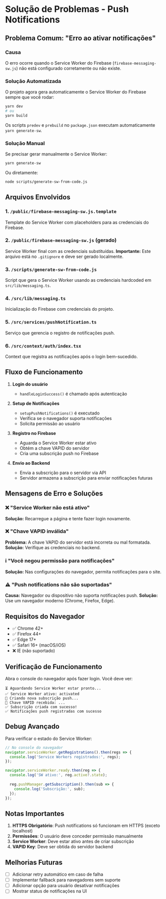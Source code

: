 # Solução de Problemas - Push Notifications

## Problema Comum: "Erro ao ativar notificações"

### Causa
O erro ocorre quando o Service Worker do Firebase (`firebase-messaging-sw.js`) não está configurado corretamente ou não existe.

### Solução Automatizada

O projeto agora gera automaticamente o Service Worker do Firebase sempre que você rodar:
```bash
yarn dev
# ou
yarn build
```

Os scripts `predev` e `prebuild` no `package.json` executam automaticamente `yarn generate-sw`.

### Solução Manual

Se precisar gerar manualmente o Service Worker:

```bash
yarn generate-sw
```

Ou diretamente:
```bash
node scripts/generate-sw-from-code.js
```

## Arquivos Envolvidos

### 1. `/public/firebase-messaging-sw.js.template`
Template do Service Worker com placeholders para as credenciais do Firebase.

### 2. `/public/firebase-messaging-sw.js` (gerado)
Service Worker final com as credenciais substituídas.
**Importante:** Este arquivo está no `.gitignore` e deve ser gerado localmente.

### 3. `/scripts/generate-sw-from-code.js`
Script que gera o Service Worker usando as credenciais hardcoded em `src/lib/messaging.ts`.

### 4. `/src/lib/messaging.ts`
Inicialização do Firebase com credenciais do projeto.

### 5. `/src/services/pushNotification.ts`
Serviço que gerencia o registro de notificações push.

### 6. `/src/context/auth/index.tsx`
Context que registra as notificações após o login bem-sucedido.

## Fluxo de Funcionamento

1. **Login do usuário**
   - `handleLoginSuccess()` é chamado após autenticação
   
2. **Setup de Notificações**
   - `setupPushNotifications()` é executado
   - Verifica se o navegador suporta notificações
   - Solicita permissão ao usuário
   
3. **Registro no Firebase**
   - Aguarda o Service Worker estar ativo
   - Obtém a chave VAPID do servidor
   - Cria uma subscrição push no Firebase
   
4. **Envio ao Backend**
   - Envia a subscrição para o servidor via API
   - Servidor armazena a subscrição para enviar notificações futuras

## Mensagens de Erro e Soluções

### ❌ "Service Worker não está ativo"
**Solução:** Recarregue a página e tente fazer login novamente.

### ❌ "Chave VAPID inválida"
**Problema:** A chave VAPID do servidor está incorreta ou mal formatada.
**Solução:** Verifique as credenciais no backend.

### ℹ️ "Você negou permissão para notificações"
**Solução:** Nas configurações do navegador, permita notificações para o site.

### ⚠️ "Push notifications não são suportadas"
**Causa:** Navegador ou dispositivo não suporta notificações push.
**Solução:** Use um navegador moderno (Chrome, Firefox, Edge).

## Requisitos do Navegador

- ✅ Chrome 42+
- ✅ Firefox 44+
- ✅ Edge 17+
- ✅ Safari 16+ (macOS/iOS)
- ❌ IE (não suportado)

## Verificação de Funcionamento

Abra o console do navegador após fazer login. Você deve ver:

```
⏳ Aguardando Service Worker estar pronto...
✅ Service Worker ativo: activated
📝 Criando nova subscrição push...
🔑 Chave VAPID recebida: ...
✅ Subscrição criada com sucesso!
✅ Notificações push registradas com sucesso
```

## Debug Avançado

Para verificar o estado do Service Worker:

```javascript
// No console do navegador
navigator.serviceWorker.getRegistrations().then(regs => {
  console.log('Service Workers registrados:', regs);
});

navigator.serviceWorker.ready.then(reg => {
  console.log('SW ativo:', reg.active?.state);
  
  reg.pushManager.getSubscription().then(sub => {
    console.log('Subscrição:', sub);
  });
});
```

## Notas Importantes

1. **HTTPS Obrigatório**: Push notifications só funcionam em HTTPS (exceto localhost)
2. **Permissões**: O usuário deve conceder permissão manualmente
3. **Service Worker**: Deve estar ativo antes de criar subscrição
4. **VAPID Key**: Deve ser obtida do servidor backend

## Melhorias Futuras

- [ ] Adicionar retry automático em caso de falha
- [ ] Implementar fallback para navegadores sem suporte
- [ ] Adicionar opção para usuário desativar notificações
- [ ] Mostrar status de notificações na UI
